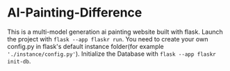 # AI-Painting-Difference
This is a multi-model generation ai painting website built with flask.
Launch the project with `flask --app flaskr run`. You need to create your own config.py in flask's default instance folder(for example `'./instance/config.py'`). 
Initialize the Database with `flask --app flaskr init-db`.
